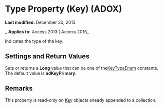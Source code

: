 
# Type Property (Key) (ADOX)

 **Last modified:** December 30, 2015

 _ **Applies to:** Access 2013 | Access 2016_



Indicates the type of the key.

## Settings and Return Values

Sets or returns a  **Long** value that can be one of the[KeyTypeEnum](http://msdn.microsoft.com/library/333fe365-ff74-9a12-63a7-f3e3f5eff7f4%28Office.15%29.aspx) constants. The default value is **adKeyPrimary**.


## Remarks

This property is read-only on [Key](http://msdn.microsoft.com/library/727198ec-57d2-7766-790c-370beb931de6%28Office.15%29.aspx) objects already appended to a collection.

